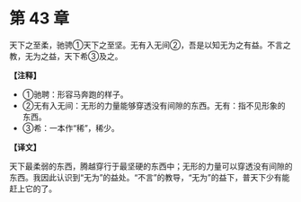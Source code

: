 # 第 43 章

天下之至柔，驰骋①天下之至坚。无有入无间②，吾是以知无为之有益。不言之教，无为之益，天下希③及之。

**【注释】**

- ①驰聘：形容马奔跑的样子。
- ②无有入无间：无形的力量能够穿透没有间隙的东西。无有：指不见形象的东西。
- ③希：一本作“稀”，稀少。

**【译文】**

天下最柔弱的东西，腾越穿行于最坚硬的东西中；无形的力量可以穿透没有间隙的东西。我因此认识到“无为”的益处。“不言”的教导，“无为”的益下，普天下少有能赶上它的了。
